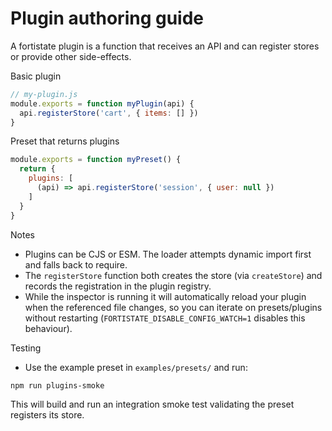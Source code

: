 # Plugin authoring guide

A fortistate plugin is a function that receives an API and can register stores or provide other side-effects.

Basic plugin

```js
// my-plugin.js
module.exports = function myPlugin(api) {
  api.registerStore('cart', { items: [] })
}
```

Preset that returns plugins

```js
module.exports = function myPreset() {
  return {
    plugins: [
      (api) => api.registerStore('session', { user: null })
    ]
  }
}
```

Notes
- Plugins can be CJS or ESM. The loader attempts dynamic import first and falls back to require.
- The `registerStore` function both creates the store (via `createStore`) and records the registration in the plugin registry.
- While the inspector is running it will automatically reload your plugin when the referenced file changes, so you can iterate on presets/plugins without restarting (`FORTISTATE_DISABLE_CONFIG_WATCH=1` disables this behaviour).

Testing
- Use the example preset in `examples/presets/` and run:

```powershell
npm run plugins-smoke
```

This will build and run an integration smoke test validating the preset registers its store.
